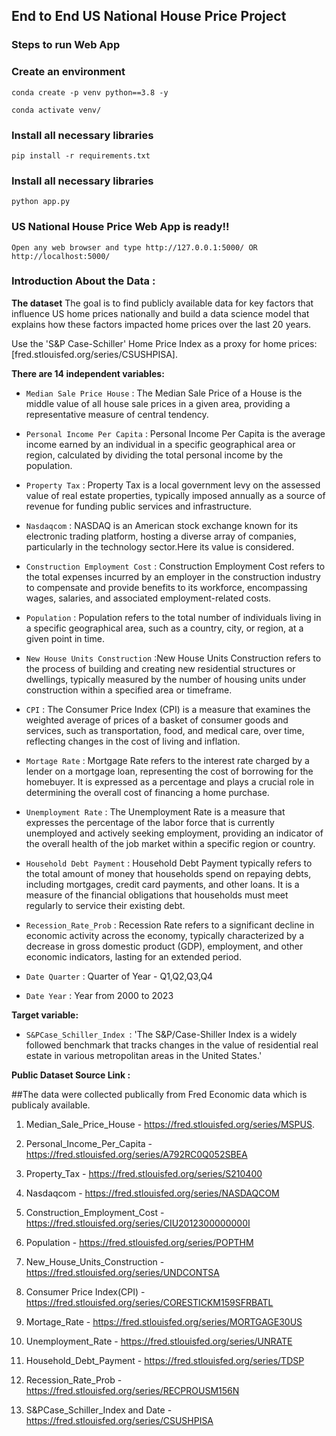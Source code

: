 ## End to End US National House Price Project

### Steps to run Web App

### Create an environment

```
conda create -p venv python==3.8 -y

conda activate venv/

```

### Install all necessary libraries

```
pip install -r requirements.txt
```

### Install all necessary libraries

```
python app.py
```

### US National House Price Web App is ready!!

```
Open any web browser and type http://127.0.0.1:5000/ OR http://localhost:5000/
```

### Introduction About the Data :

**The dataset** The goal is to find publicly available data for key factors that influence US home prices nationally and build a data science model that explains how these factors impacted home prices over the last 20 years.

Use the 'S&P Case-Schiller' Home Price Index as a proxy for home prices: [fred.stlouisfed.org/series/CSUSHPISA].

**There are 14 independent variables:**

- `Median Sale Price House` : The Median Sale Price of a House is the middle value of all house sale prices in a given area, providing a representative measure of central tendency.

- `Personal Income Per Capita` : Personal Income Per Capita is the average income earned by an individual in a specific geographical area or region, calculated by dividing the total personal income by the population.

- `Property Tax` : Property Tax is a local government levy on the assessed value of real estate properties, typically imposed annually as a source of revenue for funding public services and infrastructure.

- `Nasdaqcom` : NASDAQ is an American stock exchange known for its electronic trading platform, hosting a diverse array of companies, particularly in the technology sector.Here its value is considered.

- `Construction Employment Cost` : Construction Employment Cost refers to the total expenses incurred by an employer in the construction industry to compensate and provide benefits to its workforce, encompassing wages, salaries, and associated employment-related costs.

- `Population` : Population refers to the total number of individuals living in a specific geographical area, such as a country, city, or region, at a given point in time.

- `New House Units Construction` :New House Units Construction refers to the process of building and creating new residential structures or dwellings, typically measured by the number of housing units under construction within a specified area or timeframe.

- `CPI` : The Consumer Price Index (CPI) is a measure that examines the weighted average of prices of a basket of consumer goods and services, such as transportation, food, and medical care, over time, reflecting changes in the cost of living and inflation.

- `Mortage Rate` : Mortgage Rate refers to the interest rate charged by a lender on a mortgage loan, representing the cost of borrowing for the homebuyer. It is expressed as a percentage and plays a crucial role in determining the overall cost of financing a home purchase.

- `Unemployment Rate` : The Unemployment Rate is a measure that expresses the percentage of the labor force that is currently unemployed and actively seeking employment, providing an indicator of the overall health of the job market within a specific region or country.

- `Household Debt Payment` : Household Debt Payment typically refers to the total amount of money that households spend on repaying debts, including mortgages, credit card payments, and other loans. It is a measure of the financial obligations that households must meet regularly to service their existing debt.

- `Recession_Rate_Prob` : Recession Rate refers to a significant decline in economic activity across the economy, typically characterized by a decrease in gross domestic product (GDP), employment, and other economic indicators, lasting for an extended period.

- `Date Quarter` : Quarter of Year - Q1,Q2,Q3,Q4

- `Date Year` : Year from 2000 to 2023

**Target variable:**

- `S&PCase_Schiller_Index `: 'The S&P/Case-Shiller Index is a widely followed benchmark that tracks changes in the value of residential real estate in various metropolitan areas in the United States.'

**Public Dataset Source Link :**

##The data were collected publically from Fred Economic data which is publicaly available.

1. Median_Sale_Price_House - https://fred.stlouisfed.org/series/MSPUS.

2. Personal_Income_Per_Capita - https://fred.stlouisfed.org/series/A792RC0Q052SBEA

3. Property_Tax - https://fred.stlouisfed.org/series/S210400

4. Nasdaqcom - https://fred.stlouisfed.org/series/NASDAQCOM

5. Construction_Employment_Cost - https://fred.stlouisfed.org/series/CIU2012300000000I

6. Population - https://fred.stlouisfed.org/series/POPTHM

7. New_House_Units_Construction - https://fred.stlouisfed.org/series/UNDCONTSA

8. Consumer Price Index(CPI) - https://fred.stlouisfed.org/series/CORESTICKM159SFRBATL

9. Mortage_Rate - https://fred.stlouisfed.org/series/MORTGAGE30US

10. Unemployment_Rate - https://fred.stlouisfed.org/series/UNRATE

11. Household_Debt_Payment - https://fred.stlouisfed.org/series/TDSP

12. Recession_Rate_Prob - https://fred.stlouisfed.org/series/RECPROUSM156N

13. S&PCase_Schiller_Index and Date - https://fred.stlouisfed.org/series/CSUSHPISA
